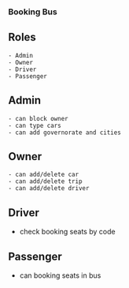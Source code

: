 ### Booking Bus 


## Roles
    - Admin
    - Owner
    - Driver
    - Passenger

## Admin 
    - can block owner 
    - can type cars
    - can add governorate and cities
 
## Owner 
    - can add/delete car
    - can add/delete trip
    - can add/delete driver

## Driver 
   - check booking seats by code

## Passenger 
   - can booking seats in bus
